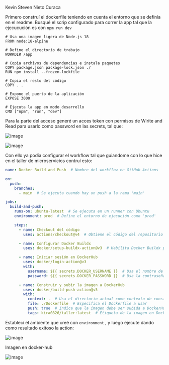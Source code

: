Kevin Steven Nieto Curaca

Primero construí el dockerfile teniendo en cuenta el entorno que se definía en el readme.  Busqué el scrip  configurado para correr la app tal que la ejecucución es con `npm run dev` 
```
# Usa una imagen ligera de Node.js 18
FROM node:18-alpine  

# Define el directorio de trabajo
WORKDIR /app  

# Copia archivos de dependencias e instala paquetes
COPY package.json package-lock.json ./  
RUN npm install --frozen-lockfile  

# Copia el resto del código
COPY . .  

# Expone el puerto de la aplicación
EXPOSE 3000  

# Ejecuta la app en modo desarrollo
CMD ["npm", "run", "dev"]  

```

Para la parte del acceso generé un acces token con permisos de Wirite and Read para usarlo como password en las secrets, tal que: 

![image](https://github.com/user-attachments/assets/f16da38b-9f9f-418b-8ed4-9620169bafb0)

![image](https://github.com/user-attachments/assets/182d8a7b-bc04-47cd-b28f-1577e9c7e222)

Con ello ya podía configurar el workflow tal que guiandome con lo que hice en el taller de microservicios contruí esto:

```yaml
name: Docker Build and Push  # Nombre del workflow en GitHub Actions

on:
  push:
    branches:
      - main  # Se ejecuta cuando hay un push a la rama 'main'

jobs:
  build-and-push:
    runs-on: ubuntu-latest  # Se ejecuta en un runner con Ubuntu
    environment: prod  # Define el entorno de ejecución como 'prod'

    steps:
      - name: Checkout del código
        uses: actions/checkout@v4  # Obtiene el código del repositorio

      - name: Configurar Docker Buildx
        uses: docker/setup-buildx-action@v3  # Habilita Docker Buildx para una construcción optimizada

      - name: Iniciar sesión en DockerHub
        uses: docker/login-action@v3
        with:
          username: ${{ secrets.DOCKER_USERNAME }}  # Usa el nombre de usuario almacenado en GitHub Secrets
          password: ${{ secrets.DOCKER_PASSWORD }}  # Usa la contraseña o token almacenado en GitHub Secrets

      - name: Construir y subir la imagen a DockerHub
        uses: docker/build-push-action@v5
        with:
          context: .  # Usa el directorio actual como contexto de construcción
          file: ./Dockerfile  # Especifica el Dockerfile a usar
          push: true  # Indica que la imagen debe ser subida a DockerHub
          tags: kira0826/taller:latest  # Etiqueta de la imagen en DockerHub
```

Establecí el ambiente que creé con `environment` , y luego ejecute dando como resultado exitoso la action: 

 

![image](https://github.com/user-attachments/assets/f421fb7e-89bc-4ced-8955-b81feeebe212)


Imagen en docker-hub

![image](https://github.com/user-attachments/assets/dd244633-0a01-49cd-ab54-f03eeb9d96d3)

